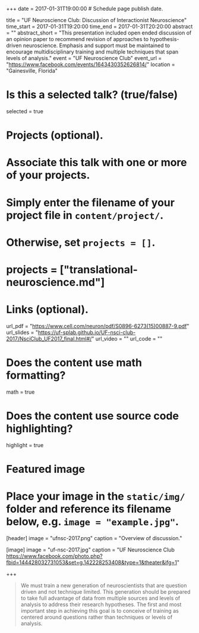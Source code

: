+++
date = 2017-01-31T19:00:00  # Schedule page publish date.

title = "UF Neuroscience Club: Discussion of Interactionist Neuroscience"
time_start = 2017-01-31T19:20:00
time_end = 2017-01-31T20:20:00
abstract = ""
abstract_short = "This presentation included open ended discussion of an opinion paper to recommend revision of approaches to hypothesis-driven neuroscience. Emphasis and support must be maintained to encourage multidisciplinary training and multiple techniques that span levels of analysis."
event = "UF Neuroscience Club"
event_url = "https://www.facebook.com/events/1643430352626814/"
location = "Gainesville, Florida"

# Is this a selected talk? (true/false)
selected = true

# Projects (optional).
#   Associate this talk with one or more of your projects.
#   Simply enter the filename of your project file in `content/project/`.
#   Otherwise, set `projects = []`.
# projects = ["translational-neuroscience.md"]

# Links (optional).
url_pdf = "https://www.cell.com/neuron/pdf/S0896-6273(15)00887-9.pdf"
url_slides = "https://uf-splab.github.io/UF-nsci-club-2017/NsciClub_UF2017_final.html#/"
url_video = ""
url_code = ""

# Does the content use math formatting?
math = true

# Does the content use source code highlighting?
highlight = true

# Featured image
# Place your image in the `static/img/` folder and reference its filename below, e.g. `image = "example.jpg"`.
[header]
image = "ufnsc-2017.png"
caption = "Overview of discussion."

[image]
image = "uf-nsc-2017.jpg"
caption = "UF Neuroscience Club https://www.facebook.com/photo.php?fbid=144428032731053&set=g.142228253408&type=1&theater&ifg=1"

+++

> We must train a new generation of neuroscientists that are question driven and not technique limited. This generation should be prepared to take full advantage of data from multiple sources and levels of analysis to address their research hypotheses. 
>The first and most important step in achieving this goal is to conceive of training as centered around questions rather than techniques or levels of analysis.

